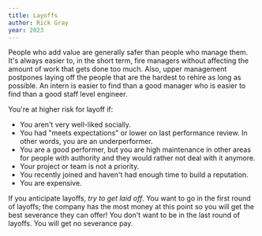 ```yaml
---
title: Layoffs
author: Rick Gray
year: 2023
---
```

People who add value are generally safer than people who manage them. It's always easier to, in the short term, fire managers without affecting the amount of work that gets done too much. Also, upper management postpones laying off the people that are the hardest to rehire as long as possible. An intern is easier to find than a good manager who is easier to find than a good staff level engineer.

You're at higher risk for layoff if:
* You aren't very well-liked socially.
* You had "meets expectations" or lower on last performance review. In other words, you are an underperformer.
* You are a good performer, but you are high maintenance in other areas for people with authority and they would rather not deal with it anymore.
* Your project or team is not a priority.
* You recently joined and haven't had enough time to build a reputation.
* You are expensive.

If you anticipate layoffs, _try to get laid off_. You want to go in the first round of layoffs; the company has the most money at this point so you will get the best severance they can offer! You don't want to be in the last round of layoffs. You will get no severance pay.